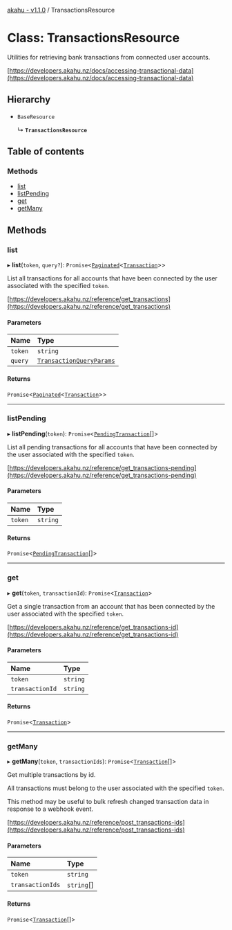 [akahu - v1.1.0](../README.md) / TransactionsResource

# Class: TransactionsResource

Utilities for retrieving bank transactions from connected user accounts.

[https://developers.akahu.nz/docs/accessing-transactional-data](https://developers.akahu.nz/docs/accessing-transactional-data)

## Hierarchy

- `BaseResource`

  ↳ **`TransactionsResource`**

## Table of contents

### Methods

- [list](TransactionsResource.md#list)
- [listPending](TransactionsResource.md#listpending)
- [get](TransactionsResource.md#get)
- [getMany](TransactionsResource.md#getmany)

## Methods

### list

▸ **list**(`token`, `query?`): `Promise`<[`Paginated`](../README.md#paginated)<[`Transaction`](../README.md#transaction)\>\>

List all transactions for all accounts that have been connected by the user associated with the
specified `token`.

[https://developers.akahu.nz/reference/get_transactions](https://developers.akahu.nz/reference/get_transactions)

#### Parameters

| Name | Type |
| :------ | :------ |
| `token` | `string` |
| `query` | [`TransactionQueryParams`](../README.md#transactionqueryparams) |

#### Returns

`Promise`<[`Paginated`](../README.md#paginated)<[`Transaction`](../README.md#transaction)\>\>

___

### listPending

▸ **listPending**(`token`): `Promise`<[`PendingTransaction`](../README.md#pendingtransaction)[]\>

List all pending transactions for all accounts that have been connected by the user associated with the
specified `token`.

[https://developers.akahu.nz/reference/get_transactions-pending](https://developers.akahu.nz/reference/get_transactions-pending)

#### Parameters

| Name | Type |
| :------ | :------ |
| `token` | `string` |

#### Returns

`Promise`<[`PendingTransaction`](../README.md#pendingtransaction)[]\>

___

### get

▸ **get**(`token`, `transactionId`): `Promise`<[`Transaction`](../README.md#transaction)\>

Get a single transaction from an account that has been connected by the user associated with
the specified `token`.

[https://developers.akahu.nz/reference/get_transactions-id](https://developers.akahu.nz/reference/get_transactions-id)

#### Parameters

| Name | Type |
| :------ | :------ |
| `token` | `string` |
| `transactionId` | `string` |

#### Returns

`Promise`<[`Transaction`](../README.md#transaction)\>

___

### getMany

▸ **getMany**(`token`, `transactionIds`): `Promise`<[`Transaction`](../README.md#transaction)[]\>

Get multiple transactions by id.

All transactions must belong to the user associated with the specified `token`.

This method may be useful to bulk refresh changed transaction data
in response to a webhook event.

[https://developers.akahu.nz/reference/post_transactions-ids](https://developers.akahu.nz/reference/post_transactions-ids)

#### Parameters

| Name | Type |
| :------ | :------ |
| `token` | `string` |
| `transactionIds` | `string`[] |

#### Returns

`Promise`<[`Transaction`](../README.md#transaction)[]\>
